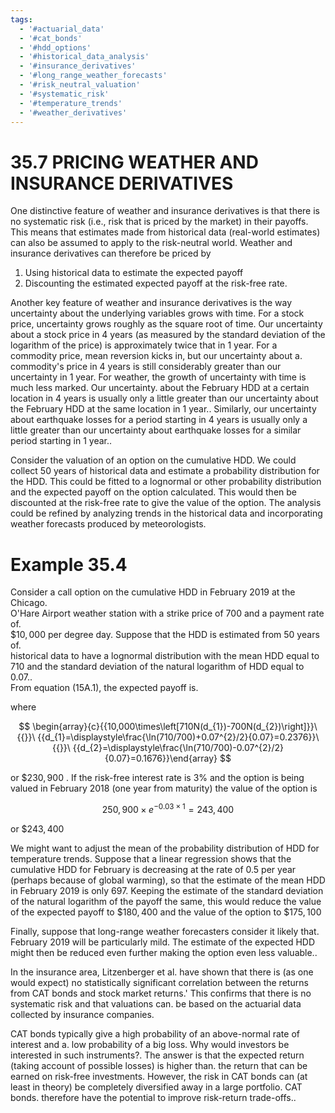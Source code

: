 ```yaml
---
tags:
  - '#actuarial_data'
  - '#cat_bonds'
  - '#hdd_options'
  - '#historical_data_analysis'
  - '#insurance_derivatives'
  - '#long_range_weather_forecasts'
  - '#risk_neutral_valuation'
  - '#systematic_risk'
  - '#temperature_trends'
  - '#weather_derivatives'
---
```

# 35.7  PRICING WEATHER AND INSURANCE DERIVATIVES  

One distinctive feature of weather and insurance derivatives is that there is no systematic risk (i.e., risk that is priced by the market) in their payoffs. This means that estimates made from historical data (real-world estimates) can also be assumed to apply to the risk-neutral world. Weather and insurance derivatives can therefore be priced by  

1. Using historical data to estimate the expected payoff   
2. Discounting the estimated expected payoff at the risk-free rate.  

Another key feature of weather and insurance derivatives is the way uncertainty about the underlying variables grows with time. For a stock price, uncertainty grows roughly as the square root of time. Our uncertainty about a stock price in 4 years (as measured by the standard deviation of the logarithm of the price) is approximately twice that in 1 year. For a commodity price, mean reversion kicks in, but our uncertainty about a. commodity's price in 4 years is still considerably greater than our uncertainty in 1 year. For weather, the growth of uncertainty with time is much less marked. Our uncertainty. about the February HDD at a certain location in 4 years is usually only a little greater than our uncertainty about the February HDD at the same location in 1 year.. Similarly, our uncertainty about earthquake losses for a period starting in 4 years is usually only a little greater than our uncertainty about earthquake losses for a similar period starting in 1 year..  

Consider the valuation of an option on the cumulative HDD. We could collect 50 years of historical data and estimate a probability distribution for the HDD. This could be fitted to a lognormal or other probability distribution and the expected payoff on the option calculated. This would then be discounted at the risk-free rate to give the value of the option. The analysis could be refined by analyzing trends in the historical data and incorporating weather forecasts produced by meteorologists.  

# Example 35.4  

Consider a call option on the cumulative HDD in February 2019 at the Chicago.   
O'Hare Airport weather station with a strike price of 700 and a payment rate of.   
$\$10,000$ per degree day. Suppose that the HDD is estimated from 50 years of.   
historical data to have a lognormal distribution with the mean HDD equal to 710 and the standard deviation of the natural logarithm of HDD equal to 0.07..   
From equation (15A.1), the expected payoff is.  

where  

$$
\begin{array}{c}{{10,000\times\left[710N(d_{1})-700N(d_{2})\right]}}\ {{}}\ {{d_{1}=\displaystyle\frac{\ln(710/700)+0.07^{2}/2}{0.07}=0.2376}}\ {{}}\ {{d_{2}=\displaystyle\frac{\ln(710/700)-0.07^{2}/2}{0.07}=0.1676}}\end{array}
$$  

or $\$230,900$ . If the risk-free interest rate is $3\%$ and the option is being valued in February 2018 (one year from maturity) the value of the option is  

$$
250,900\times e^{-0.03\times1}=243,400
$$  

or $\$243,400$  

We might want to adjust the mean of the probability distribution of HDD for temperature trends. Suppose that a linear regression shows that the cumulative HDD for February is decreasing at the rate of 0.5 per year (perhaps because of global warming), so that the estimate of the mean HDD in February 2019 is only 697. Keeping the estimate of the standard deviation of the natural logarithm of the payoff the same, this would reduce the value of the expected payoff to $\$180,400$ and the value of the option to $\$175,100$  

Finally, suppose that long-range weather forecasters consider it likely that. February 2019 will be particularly mild. The estimate of the expected HDD might then be reduced even further making the option even less valuable..  

In the insurance area, Litzenberger et al. have shown that there is (as one would expect) no statistically significant correlation between the returns from CAT bonds and stock market returns.' This confirms that there is no systematic risk and that valuations can. be based on the actuarial data collected by insurance companies.  

CAT bonds typically give a high probability of an above-normal rate of interest and a. low probability of a big loss. Why would investors be interested in such instruments?. The answer is that the expected return (taking account of possible losses) is higher than. the return that can be earned on risk-free investments. However, the risk in CAT bonds can (at least in theory) be completely diversified away in a large portfolio. CAT bonds. therefore have the potential to improve risk-return trade-offs..  
